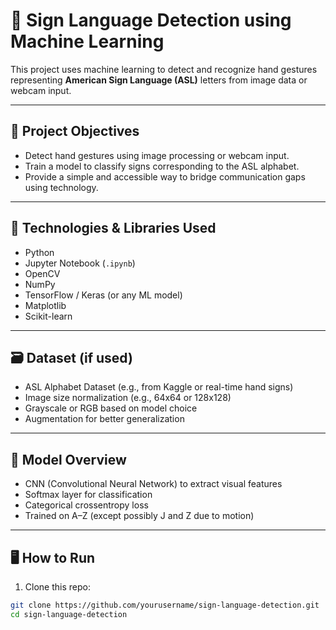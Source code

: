 # 🤟 Sign Language Detection using Machine Learning

This project uses machine learning to detect and recognize hand gestures representing **American Sign Language (ASL)** letters from image data or webcam input.

---

## 📌 Project Objectives

- Detect hand gestures using image processing or webcam input.
- Train a model to classify signs corresponding to the ASL alphabet.
- Provide a simple and accessible way to bridge communication gaps using technology.

---

## 🧠 Technologies & Libraries Used

- Python
- Jupyter Notebook (`.ipynb`)
- OpenCV
- NumPy
- TensorFlow / Keras (or any ML model)
- Matplotlib
- Scikit-learn

---

## 🗃️ Dataset (if used)

- ASL Alphabet Dataset (e.g., from Kaggle or real-time hand signs)
- Image size normalization (e.g., 64x64 or 128x128)
- Grayscale or RGB based on model choice
- Augmentation for better generalization

---

## 🧪 Model Overview

- CNN (Convolutional Neural Network) to extract visual features
- Softmax layer for classification
- Categorical crossentropy loss
- Trained on A–Z (except possibly J and Z due to motion)

---

## 🖥️ How to Run

1. Clone this repo:

```bash
git clone https://github.com/yourusername/sign-language-detection.git
cd sign-language-detection
